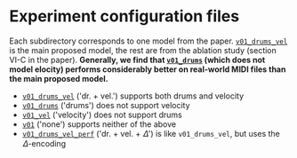 Experiment configuration files
==============================

Each subdirectory corresponds to one model from the paper. [`v01_drums_vel`](./v01_drums_vel/) is the main proposed model,
the rest are from the ablation study (section VI-C in the paper). **Generally, we find that [`v01_drums`](./v01_drums/) (which does not model 
elocity) performs considerably better on real-world MIDI files than the main proposed model.**

- [`v01_drums_vel`](./v01_drums_vel/) ('dr. + vel.') supports both drums and velocity
- [`v01_drums`](./v01_drums/) ('drums') does not support velocity
- [`v01_vel`](./v01_vel/) ('velocity') does not support drums
- [`v01`](./v01/) ('none') supports neither of the above
- [`v01_drums_vel_perf`](./v01_drums_vel_perf/) ('dr. + vel. + 𝛥') is like `v01_drums_vel`, but uses the 𝛥-encoding
